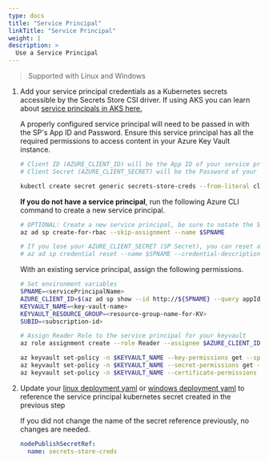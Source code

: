 ```yaml
---
type: docs
title: "Service Principal"
linkTitle: "Service Principal"
weight: 1
description: >
  Use a Service Principal
---
```


> Supported with Linux and Windows

1. Add your service principal credentials as a Kubernetes secrets accessible by the Secrets Store CSI driver. If using AKS you can learn about [service principals in AKS here.](https://docs.microsoft.com/azure/aks/kubernetes-service-principal)

    A properly configured service principal will need to be passed in with the SP's App ID and Password. Ensure this service principal has all the required permissions to access content in your Azure Key Vault instance.

    ```bash
    # Client ID (AZURE_CLIENT_ID) will be the App ID of your service principal
    # Client Secret (AZURE_CLIENT_SECRET) will be the Password of your service principal

    kubectl create secret generic secrets-store-creds --from-literal clientid=<AZURE_CLIENT_ID> --from-literal clientsecret=<AZURE_CLIENT_SECRET>
    ```

    **If you do not have a service principal**, run the following Azure CLI command to create a new service principal.

    ```bash
    # OPTIONAL: Create a new service principal, be sure to notate the SP secret returned on creation.
    az ad sp create-for-rbac --skip-assignment --name $SPNAME

    # If you lose your AZURE_CLIENT_SECRET (SP Secret), you can reset and receive it with this command:
    # az ad sp credential reset --name $SPNAME --credential-description "APClientSecret" --query password -o tsv
    ```

    With an existing service principal, assign the following permissions.

    ```bash
    # Set environment variables
    SPNAME=<servicePrincipalName>
    AZURE_CLIENT_ID=$(az ad sp show --id http://${SPNAME} --query appId -o tsv)
    KEYVAULT_NAME=<key-vault-name>
    KEYVAULT_RESOURCE_GROUP=<resource-group-name-for-KV>
    SUBID=<subscription-id>

    # Assign Reader Role to the service principal for your keyvault
    az role assignment create --role Reader --assignee $AZURE_CLIENT_ID --scope /subscriptions/$SUBID/resourcegroups/$KEYVAULT_RESOURCE_GROUP/providers/Microsoft.KeyVault/vaults/$KEYVAULT_NAME

    az keyvault set-policy -n $KEYVAULT_NAME --key-permissions get --spn $AZURE_CLIENT_ID
    az keyvault set-policy -n $KEYVAULT_NAME --secret-permissions get --spn $AZURE_CLIENT_ID
    az keyvault set-policy -n $KEYVAULT_NAME --certificate-permissions get --spn $AZURE_CLIENT_ID
    ```

2. Update your [linux deployment yaml](https://github.com/Azure/secrets-store-csi-driver-provider-azure/blob/master/examples/nginx-pod-inline-volume-service-principal.yaml) or [windows deployment yaml](https://github.com/Azure/secrets-store-csi-driver-provider-azure/blob/master/examples/windows-pod-secrets-store-inline-volume-secret-providerclass.yaml) to reference the service principal kubernetes secret created in the previous step

    If you did not change the name of the secret reference previously, no changes are needed.

    ```yaml
    nodePublishSecretRef:
      name: secrets-store-creds
    ```

